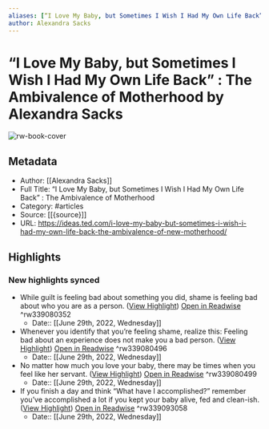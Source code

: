 ```yaml
---
aliases: [“I Love My Baby, but Sometimes I Wish I Had My Own Life Back” : The Ambivalence of Motherhood, “I Love My Baby, but Sometimes I Wish I Had My Own Life Back” : The Ambivalence of Motherhood]
author: Alexandra Sacks
---
```

# “I Love My Baby, but Sometimes I Wish I Had My Own Life Back” : The Ambivalence of Motherhood by Alexandra Sacks

![rw-book-cover](https://ideas.ted.com/wp-content/uploads/sites/3/2019/05/featured_art_motherhood_michelle_kondrich_.jpg)

## Metadata
- Author: [[Alexandra Sacks]]
- Full Title: “I Love My Baby, but Sometimes I Wish I Had My Own Life Back” : The Ambivalence of Motherhood
- Category: #articles
- Source: [[{source}]]
- URL: https://ideas.ted.com/i-love-my-baby-but-sometimes-i-wish-i-had-my-own-life-back-the-ambivalence-of-new-motherhood/

## Highlights
### New highlights synced
- While guilt is feeling bad about something you did, shame is feeling bad about who you are as a person. ([View Highlight](https://read.readwise.io/read/01g6qq9t6bx1gnb8snd7d6vzja)) [Open in Readwise](https://readwise.io/open/339080352) ^rw339080352
    - Date:: [[June 29th, 2022, Wednesday]]
- Whenever you identify that you’re feeling shame, realize this: Feeling bad about an experience does not make you a bad person. ([View Highlight](https://read.readwise.io/read/01g6qqc3h8h1gt7ffavy52h9kn)) [Open in Readwise](https://readwise.io/open/339080496) ^rw339080496
    - Date:: [[June 29th, 2022, Wednesday]]
- No matter how much you love your baby, there may be times when you feel like her servant. ([View Highlight](https://read.readwise.io/read/01g6qqcemcpwym5tpka8r4ccf5)) [Open in Readwise](https://readwise.io/open/339080499) ^rw339080499
    - Date:: [[June 29th, 2022, Wednesday]]
- If you finish a day and think “What have I accomplished?” remember you’ve accomplished a lot if you kept your baby alive, fed and clean-ish. ([View Highlight](https://read.readwise.io/read/01g6qqz8xtbbx1az2h3ttsx559)) [Open in Readwise](https://readwise.io/open/339093058) ^rw339093058
    - Date:: [[June 29th, 2022, Wednesday]]
